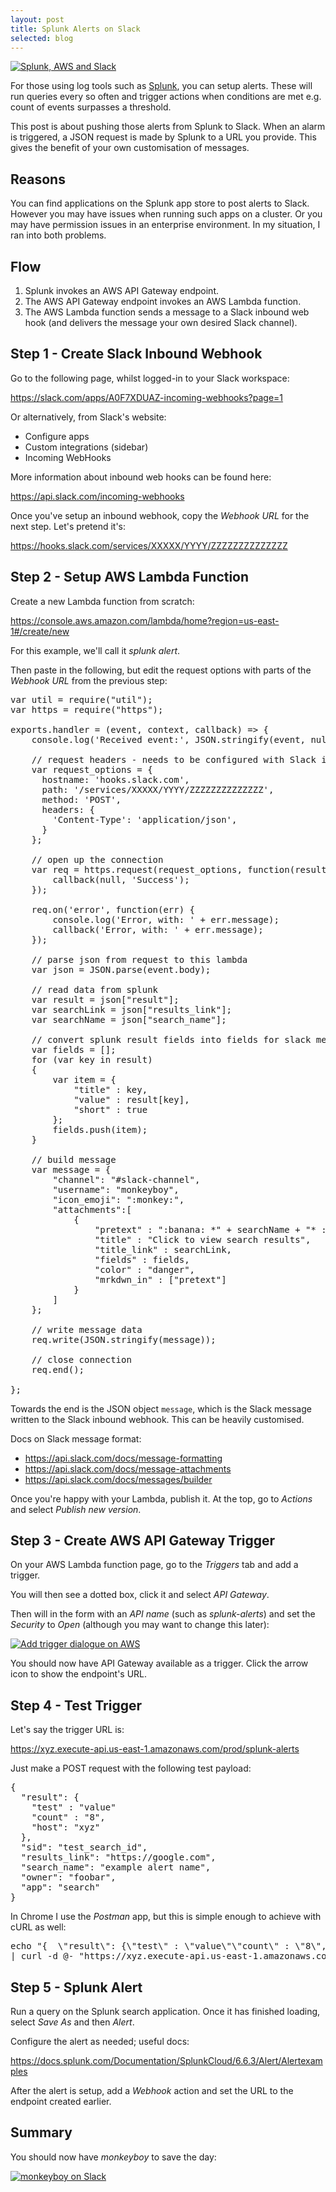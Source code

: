 ```yaml
---
layout: post
title: Splunk Alerts on Slack
selected: blog
---
```


<a href="/assets/posts/2017-11-06-splunk-alerts-on-slack/aws-splunk-slack.png">
    <img src="/assets/posts/2017-11-06-splunk-alerts-on-slack/aws-splunk-slack.png" alt="Splunk, AWS and Slack" class="post-thumb" />
</a>

For those using log tools such as [Splunk](https://splunk.com), you can setup alerts. These will run queries every so
often and trigger actions when conditions are met e.g. count of events surpasses a threshold.

This post is about pushing those alerts from Splunk to Slack. When an alarm is triggered,
a JSON request is made by Splunk to a URL you provide. This gives the benefit of your own customisation of
messages.


## Reasons
You can find applications on the Splunk app store to post alerts to Slack. However you may have issues when running
such apps on a cluster. Or you may have permission issues in an enterprise environment. In my situation, I ran into both
problems.

## Flow
1. Splunk invokes an AWS API Gateway endpoint.
2. The AWS API Gateway endpoint invokes an AWS Lambda function.
3. The AWS Lambda function sends a message to a Slack inbound web hook (and delivers the message your own desired Slack channel).


## Step 1 - Create Slack Inbound Webhook
Go to the following page, whilst logged-in to your Slack workspace:

<https://slack.com/apps/A0F7XDUAZ-incoming-webhooks?page=1>

Or alternatively, from Slack's website:
- Configure apps
- Custom integrations (sidebar)
- Incoming WebHooks

More information about inbound web hooks can be found here:

<https://api.slack.com/incoming-webhooks>

Once you've setup an inbound webhook, copy the <i>Webhook URL</i> for the next step. Let's pretend it's:

<https://hooks.slack.com/services/XXXXX/YYYY/ZZZZZZZZZZZZZZ>


## Step 2 - Setup AWS Lambda Function
Create a new Lambda function from scratch:

<https://console.aws.amazon.com/lambda/home?region=us-east-1#/create/new>

For this example, we'll call it <i>splunk alert</i>.

Then paste in the following, but edit the request options with parts of the <i>Webhook URL</i> from the
previous step:

<pre class="brush: javascript">
var util = require("util");
var https = require("https");

exports.handler = (event, context, callback) => {
    console.log('Received event:', JSON.stringify(event, null, 2));

    // request headers - needs to be configured with Slack inbound hook
    var request_options = {
      hostname: 'hooks.slack.com',
      path: '/services/XXXXX/YYYY/ZZZZZZZZZZZZZZ',
      method: 'POST',
      headers: {
        'Content-Type': 'application/json',
      }
    };

    // open up the connection
    var req = https.request(request_options, function(result) {
        callback(null, 'Success');
    });

    req.on('error', function(err) {
        console.log('Error, with: ' + err.message);
        callback('Error, with: ' + err.message);
    });

    // parse json from request to this lambda
    var json = JSON.parse(event.body);

    // read data from splunk
    var result = json["result"];
    var searchLink = json["results_link"];
    var searchName = json["search_name"];

    // convert splunk result fields into fields for slack message
    var fields = [];
    for (var key in result)
    {
        var item = {
            "title" : key,
            "value" : result[key],
            "short" : true
        };
        fields.push(item);
    }

    // build message
    var message = {
    	"channel": "#slack-channel",
    	"username": "monkeyboy",
    	"icon_emoji": ":monkey:",
        "attachments":[
            {
                "pretext" : ":banana: *" + searchName + "* :banana:",
                "title" : "Click to view search results",
                "title_link" : searchLink,
                "fields" : fields,
                "color" : "danger",
                "mrkdwn_in" : ["pretext"]
            }
        ]
    };

    // write message data
    req.write(JSON.stringify(message));

    // close connection
    req.end();

};
</pre>

Towards the end is the JSON object `message`, which is the Slack message written to the Slack inbound webhook. This can
be heavily customised.

Docs on Slack message format:
- <https://api.slack.com/docs/message-formatting>
- <https://api.slack.com/docs/message-attachments>
- <https://api.slack.com/docs/messages/builder>

Once you're happy with your Lambda, publish it. At the top, go to <i>Actions</i> and select <i>Publish new version</i>.

## Step 3 - Create AWS API Gateway Trigger
On your AWS Lambda function page, go to the <i>Triggers</i> tab and add a trigger.

You will then see a dotted box, click it and select <i>API Gateway</i>.

Then will in the form with an <i>API name</i> (such as <i>splunk-alerts</i>) and set the <i>Security</i> to
<i>Open</i> (although you may want to change this later):

<a href="/assets/posts/2017-11-06-splunk-alerts-on-slack/add-trigger-aws.png">
    <img src="/assets/posts/2017-11-06-splunk-alerts-on-slack/add-trigger-aws.png" alt="Add trigger dialogue on AWS" />
</a>

You should now have API Gateway available as a trigger. Click the arrow icon to show the endpoint's URL.


## Step 4 - Test Trigger
Let's say the trigger URL is:

<https://xyz.execute-api.us-east-1.amazonaws.com/prod/splunk-alerts>

Just make a POST request with the following test payload:

<pre class="brush: javascript">
{
  "result": {
    "test" : "value"
    "count" : "8",
    "host": "xyz"
  },
  "sid": "test_search_id",
  "results_link": "https://google.com",
  "search_name": "example alert name",
  "owner": "foobar",
  "app": "search"
}
</pre>

In Chrome I use the <i>Postman</i> app, but this is simple enough to achieve with cURL as well:

<pre class="brush: bash">
echo "{  \"result\": {\"test\" : \"value\"\"count\" : \"8\",\"host\": \"xyz\"  },  \"sid\": \"test_search_id\",  \"results_link\": \"https://google.com\",  \"search_name\": \"example alert name\",  \"owner\": \"foobar\",  \"app\": \"search\"}"
| curl -d @- "https://xyz.execute-api.us-east-1.amazonaws.com/prod/splunk-alerts"
</pre>

## Step 5 - Splunk Alert
Run a query on the Splunk search application. Once it has finished loading, select <i>Save As</i> and then <i>Alert</i>.

Configure the alert as needed; useful docs:

<https://docs.splunk.com/Documentation/SplunkCloud/6.6.3/Alert/Alertexamples>

After the alert is setup, add a <i>Webhook</i> action and set the URL to the endpoint created earlier.


## Summary
You should now have <i>monkeyboy</i> to save the day:

<a href="/assets/posts/2017-11-06-splunk-alerts-on-slack2.png">
    <img src="/assets/posts/2017-11-06-splunk-alerts-on-slack/monkey-boy.png" alt="monkeyboy on Slack" />
</a>
